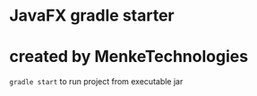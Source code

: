 # JavaFX gradle starter
# created by MenkeTechnologies


`gradle start` to run project from executable jar
